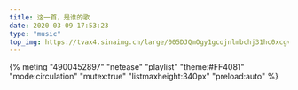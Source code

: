 ```yaml
---
title: 这一首，是谁的歌
date: 2020-03-09 17:53:23
type: "music"
top_img: https://tvax4.sinaimg.cn/large/005DJQmOgy1gcojnlmbchj31hc0xcgvk.jpg
---
```


{% meting "4900452897" "netease" "playlist" "theme:#FF4081" "mode:circulation" "mutex:true" "listmaxheight:340px" "preload:auto" %}